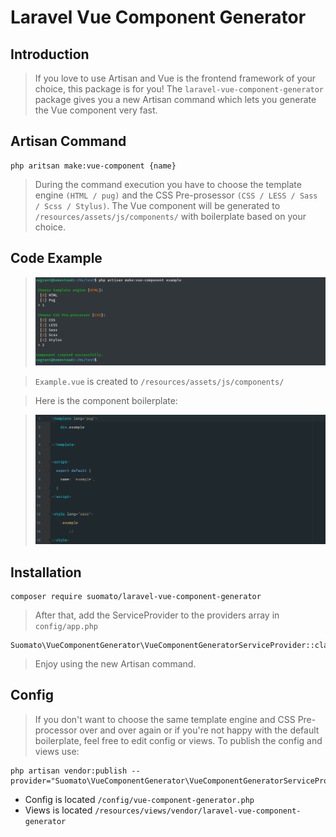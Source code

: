 # Laravel Vue Component Generator

## Introduction

> If you love to use Artisan and Vue is the frontend framework of your choice, this package is for you! The `laravel-vue-component-generator` package gives you a new Artisan command which lets you generate the Vue component very fast. 

## Artisan Command

```
php aritsan make:vue-component {name}
```
> During the command execution you have to choose the template engine `(HTML / pug)` and the CSS Pre-prosessor `(CSS / LESS / Sass / Scss / Stylus)`. The Vue component will be generated to `/resources/assets/js/components/` with boilerplate based on your choice. 



## Code Example

> ![command](screenshots/command.png)

> `Example.vue` is created to `/resources/assets/js/components/` 

> Here is the component boilerplate:   

>![command](screenshots/code.png)   



## Installation

```
composer require suomato/laravel-vue-component-generator
```
> After that, add the ServiceProvider to the providers array in `config/app.php`

```
Suomato\VueComponentGenerator\VueComponentGeneratorServiceProvider::class,
```

> Enjoy using the new Artisan command. 

## Config

> If you don't want to choose the same template engine and CSS Pre-processor over and over again or if you're not happy with the default boilerplate, feel free to edit config or views. To publish the config and views use:
```
php artisan vendor:publish --provider="Suomato\VueComponentGenerator\VueComponentGeneratorServiceProvider"
```

- Config is located `/config/vue-component-generator.php`   
- Views is located `/resources/views/vendor/laravel-vue-component-generator`